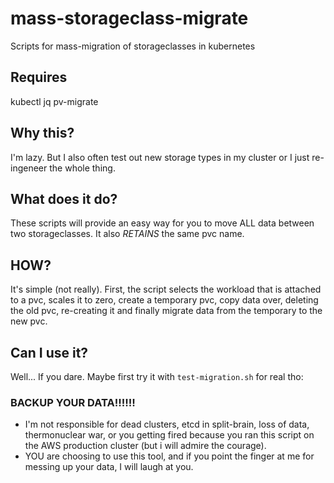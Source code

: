 # mass-storageclass-migrate
Scripts for mass-migration of storageclasses in kubernetes

## Requires
kubectl
jq
pv-migrate

## Why this?
I'm lazy. But I also often test out new storage types in my cluster or I just re-ingeneer the whole thing.

## What does it do?
These scripts will provide an easy way for you to move ALL data between two storageclasses.
It also *RETAINS* the same pvc name.

## HOW?
It's simple (not really). First, the script selects the workload that is attached to a pvc, scales it to zero, create a temporary pvc, copy data over, deleting the old pvc, re-creating it and finally migrate data from the temporary to the new pvc.

## Can I use it?
Well... If you dare.
Maybe first try it with `test-migration.sh`
for real tho:
### BACKUP YOUR DATA!!!!!!
* I'm not responsible for dead clusters, etcd in split-brain, loss of data, thermonuclear war, or you getting fired because you ran this script on the AWS production cluster (but i will admire the courage).
* YOU are choosing to use this tool, and if you point the finger at me for messing up your data, I will laugh at you.
